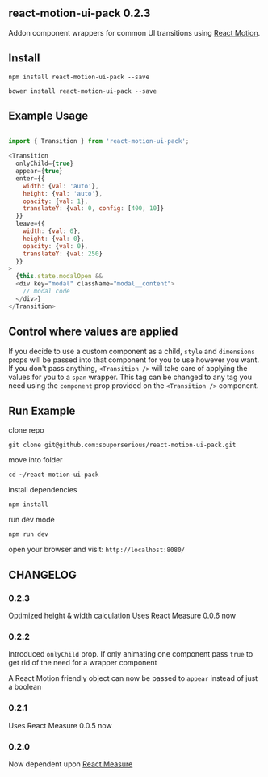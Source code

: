 ## react-motion-ui-pack 0.2.3

Addon component wrappers for common UI transitions using [React Motion](https://github.com/chenglou/react-motion).

## Install

`npm install react-motion-ui-pack --save`

`bower install react-motion-ui-pack --save`

## Example Usage

```javascript

import { Transition } from 'react-motion-ui-pack';

<Transition
  onlyChild={true}
  appear={true}
  enter={{
    width: {val: 'auto'},
    height: {val: 'auto'},
    opacity: {val: 1},
    translateY: {val: 0, config: [400, 10]}
  }}
  leave={{
    width: {val: 0},
    height: {val: 0},
    opacity: {val: 0},
    translateY: {val: 250}
  }}
>
  {this.state.modalOpen &&
  <div key="modal" className="modal__content">
    // modal code
  </div>}
</Transition>
```

## Control where values are applied
If you decide to use a custom component as a child, `style` and `dimensions` props will be passed into that component for you to use however you want. If you don't pass anything, `<Transition />` will take care of applying the values for you to a `span` wrapper. This tag can be changed to any tag you need using the `component` prop provided on the `<Transition />` component.

## Run Example

clone repo

`git clone git@github.com:souporserious/react-motion-ui-pack.git`

move into folder

`cd ~/react-motion-ui-pack`

install dependencies

`npm install`

run dev mode

`npm run dev`

open your browser and visit: `http://localhost:8080/`

## CHANGELOG
### 0.2.3
Optimized height & width calculation
Uses React Measure 0.0.6 now

### 0.2.2
Introduced `onlyChild` prop. If only animating one component pass `true` to get rid of the need for a wrapper component

A React Motion friendly object can now be passed to `appear` instead of just a boolean

### 0.2.1
Uses React Measure 0.0.5 now

### 0.2.0
Now dependent upon [React Measure](https://github.com/souporserious/react-measure)